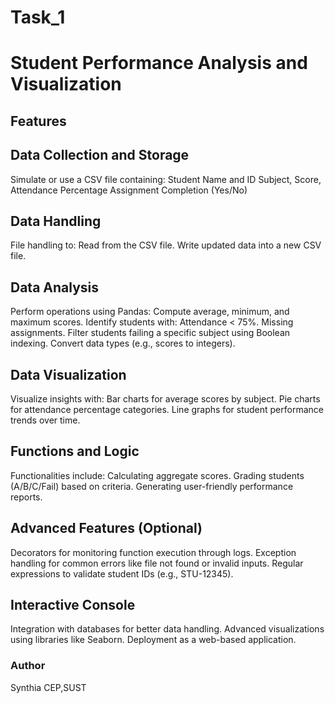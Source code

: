# Task_1
# Student Performance Analysis and Visualization
## Features
## Data Collection and Storage
Simulate or use a CSV file containing:
Student Name and ID
Subject, Score, Attendance Percentage
Assignment Completion (Yes/No)
## Data Handling
File handling to:
Read from the CSV file.
Write updated data into a new CSV file.
## Data Analysis
Perform operations using Pandas:
Compute average, minimum, and maximum scores.
Identify students with:
Attendance < 75%.
Missing assignments.
Filter students failing a specific subject using Boolean indexing.
Convert data types (e.g., scores to integers).
## Data Visualization
Visualize insights with:
Bar charts for average scores by subject.
Pie charts for attendance percentage categories.
Line graphs for student performance trends over time.
## Functions and Logic
Functionalities include:
Calculating aggregate scores.
Grading students (A/B/C/Fail) based on criteria.
Generating user-friendly performance reports.
## Advanced Features (Optional)
Decorators for monitoring function execution through logs.
Exception handling for common errors like file not found or invalid inputs.
Regular expressions to validate student IDs (e.g., STU-12345).
## Interactive Console
Integration with databases for better data handling.
Advanced visualizations using libraries like Seaborn.
Deployment as a web-based application.

### Author
Synthia
CEP,SUST
 
